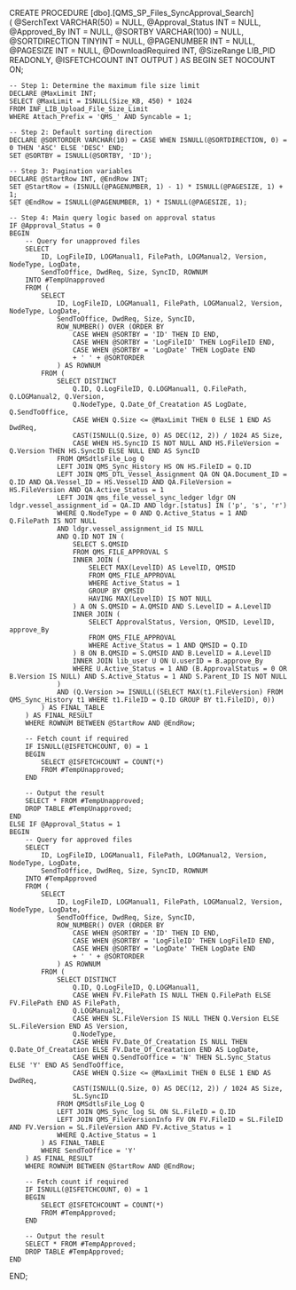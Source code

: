 CREATE PROCEDURE [dbo].[QMS_SP_Files_SyncApproval_Search]     
(
    @SerchText          VARCHAR(50)  = NULL,
    @Approval_Status    INT          = NULL,
    @Approved_By        INT          = NULL,
    @SORTBY             VARCHAR(100) = NULL,
    @SORTDIRECTION      TINYINT      = NULL,
    @PAGENUMBER         INT          = NULL,
    @PAGESIZE           INT          = NULL,
    @DownloadRequired   INT,
    @SizeRange          LIB_PID      READONLY,
    @ISFETCHCOUNT       INT          OUTPUT
)
AS
BEGIN
    SET NOCOUNT ON;

    -- Step 1: Determine the maximum file size limit
    DECLARE @MaxLimit INT;
    SELECT @MaxLimit = ISNULL(Size_KB, 450) * 1024
    FROM INF_LIB_Upload_File_Size_Limit
    WHERE Attach_Prefix = 'QMS_' AND Syncable = 1;

    -- Step 2: Default sorting direction
    DECLARE @SORTORDER VARCHAR(10) = CASE WHEN ISNULL(@SORTDIRECTION, 0) = 0 THEN 'ASC' ELSE 'DESC' END;
    SET @SORTBY = ISNULL(@SORTBY, 'ID');

    -- Step 3: Pagination variables
    DECLARE @StartRow INT, @EndRow INT;
    SET @StartRow = (ISNULL(@PAGENUMBER, 1) - 1) * ISNULL(@PAGESIZE, 1) + 1;
    SET @EndRow = ISNULL(@PAGENUMBER, 1) * ISNULL(@PAGESIZE, 1);

    -- Step 4: Main query logic based on approval status
    IF @Approval_Status = 0
    BEGIN
        -- Query for unapproved files
        SELECT 
            ID, LogFileID, LOGManual1, FilePath, LOGManual2, Version, NodeType, LogDate, 
            SendToOffice, DwdReq, Size, SyncID, ROWNUM
        INTO #TempUnapproved
        FROM (
            SELECT 
                ID, LogFileID, LOGManual1, FilePath, LOGManual2, Version, NodeType, LogDate, 
                SendToOffice, DwdReq, Size, SyncID,
                ROW_NUMBER() OVER (ORDER BY 
                    CASE WHEN @SORTBY = 'ID' THEN ID END,
                    CASE WHEN @SORTBY = 'LogFileID' THEN LogFileID END,
                    CASE WHEN @SORTBY = 'LogDate' THEN LogDate END
                    + ' ' + @SORTORDER
                ) AS ROWNUM
            FROM (
                SELECT DISTINCT
                    Q.ID, Q.LogFileID, Q.LOGManual1, Q.FilePath, Q.LOGManual2, Q.Version, 
                    Q.NodeType, Q.Date_Of_Creatation AS LogDate, Q.SendToOffice,
                    CASE WHEN Q.Size <= @MaxLimit THEN 0 ELSE 1 END AS DwdReq,
                    CAST(ISNULL(Q.Size, 0) AS DEC(12, 2)) / 1024 AS Size,
                    CASE WHEN HS.SyncID IS NOT NULL AND HS.FileVersion = Q.Version THEN HS.SyncID ELSE NULL END AS SyncID
                FROM QMSdtlsFile_Log Q
                LEFT JOIN QMS_Sync_History HS ON HS.FileID = Q.ID
                LEFT JOIN QMS_DTL_Vessel_Assignment QA ON QA.Document_ID = Q.ID AND QA.Vessel_ID = HS.VesselID AND QA.FileVersion = HS.FileVersion AND QA.Active_Status = 1
                LEFT JOIN qms_file_vessel_sync_ledger ldgr ON ldgr.vessel_assignment_id = QA.ID AND ldgr.[status] IN ('p', 's', 'r')
                WHERE Q.NodeType = 0 AND Q.Active_Status = 1 AND Q.FilePath IS NOT NULL
                AND ldgr.vessel_assignment_id IS NULL
                AND Q.ID NOT IN (
                    SELECT S.QMSID
                    FROM QMS_FILE_APPROVAL S
                    INNER JOIN (
                        SELECT MAX(LevelID) AS LevelID, QMSID
                        FROM QMS_FILE_APPROVAL
                        WHERE Active_Status = 1
                        GROUP BY QMSID
                        HAVING MAX(LevelID) IS NOT NULL
                    ) A ON S.QMSID = A.QMSID AND S.LevelID = A.LevelID
                    INNER JOIN (
                        SELECT ApprovalStatus, Version, QMSID, LevelID, approve_By
                        FROM QMS_FILE_APPROVAL
                        WHERE Active_Status = 1 AND QMSID = Q.ID
                    ) B ON B.QMSID = S.QMSID AND B.LevelID = A.LevelID
                    INNER JOIN lib_user U ON U.userID = B.approve_By
                    WHERE U.Active_Status = 1 AND (B.ApprovalStatus = 0 OR B.Version IS NULL) AND S.Active_Status = 1 AND S.Parent_ID IS NOT NULL
                )
                AND (Q.Version >= ISNULL((SELECT MAX(t1.FileVersion) FROM QMS_Sync_History t1 WHERE t1.FileID = Q.ID GROUP BY t1.FileID), 0))
            ) AS FINAL_TABLE
        ) AS FINAL_RESULT
        WHERE ROWNUM BETWEEN @StartRow AND @EndRow;

        -- Fetch count if required
        IF ISNULL(@ISFETCHCOUNT, 0) = 1
        BEGIN
            SELECT @ISFETCHCOUNT = COUNT(*)
            FROM #TempUnapproved;
        END

        -- Output the result
        SELECT * FROM #TempUnapproved;
        DROP TABLE #TempUnapproved;
    END
    ELSE IF @Approval_Status = 1
    BEGIN
        -- Query for approved files
        SELECT 
            ID, LogFileID, LOGManual1, FilePath, LOGManual2, Version, NodeType, LogDate, 
            SendToOffice, DwdReq, Size, SyncID, ROWNUM
        INTO #TempApproved
        FROM (
            SELECT 
                ID, LogFileID, LOGManual1, FilePath, LOGManual2, Version, NodeType, LogDate, 
                SendToOffice, DwdReq, Size, SyncID,
                ROW_NUMBER() OVER (ORDER BY 
                    CASE WHEN @SORTBY = 'ID' THEN ID END,
                    CASE WHEN @SORTBY = 'LogFileID' THEN LogFileID END,
                    CASE WHEN @SORTBY = 'LogDate' THEN LogDate END
                    + ' ' + @SORTORDER
                ) AS ROWNUM
            FROM (
                SELECT DISTINCT
                    Q.ID, Q.LogFileID, Q.LOGManual1, 
                    CASE WHEN FV.FilePath IS NULL THEN Q.FilePath ELSE FV.FilePath END AS FilePath,
                    Q.LOGManual2, 
                    CASE WHEN SL.FileVersion IS NULL THEN Q.Version ELSE SL.FileVersion END AS Version,
                    Q.NodeType, 
                    CASE WHEN FV.Date_Of_Creatation IS NULL THEN Q.Date_Of_Creatation ELSE FV.Date_Of_Creatation END AS LogDate,
                    CASE WHEN Q.SendToOffice = 'N' THEN SL.Sync_Status ELSE 'Y' END AS SendToOffice,
                    CASE WHEN Q.Size <= @MaxLimit THEN 0 ELSE 1 END AS DwdReq,
                    CAST(ISNULL(Q.Size, 0) AS DEC(12, 2)) / 1024 AS Size,
                    SL.SyncID
                FROM QMSdtlsFile_Log Q
                LEFT JOIN QMS_Sync_log SL ON SL.FileID = Q.ID
                LEFT JOIN QMS_FileVersionInfo FV ON FV.FileID = SL.FileID AND FV.Version = SL.FileVersion AND FV.Active_Status = 1
                WHERE Q.Active_Status = 1
            ) AS FINAL_TABLE
            WHERE SendToOffice = 'Y'
        ) AS FINAL_RESULT
        WHERE ROWNUM BETWEEN @StartRow AND @EndRow;

        -- Fetch count if required
        IF ISNULL(@ISFETCHCOUNT, 0) = 1
        BEGIN
            SELECT @ISFETCHCOUNT = COUNT(*)
            FROM #TempApproved;
        END

        -- Output the result
        SELECT * FROM #TempApproved;
        DROP TABLE #TempApproved;
    END
END;